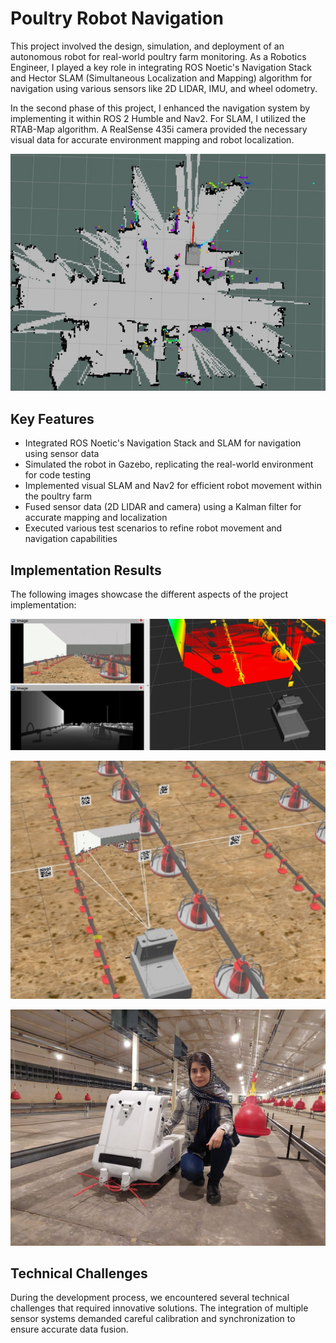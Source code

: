 # Poultry Robot Navigation

This project involved the design, simulation, and deployment of an autonomous robot for real-world poultry farm monitoring. As a Robotics Engineer, I played a key role in integrating ROS Noetic's Navigation Stack and Hector SLAM (Simultaneous Localization and Mapping) algorithm for navigation using various sensors like 2D LIDAR, IMU, and wheel odometry.

In the second phase of this project, I enhanced the navigation system by implementing it within ROS 2 Humble and Nav2. For SLAM, I utilized the RTAB-Map algorithm. A RealSense 435i camera provided the necessary visual data for accurate environment mapping and robot localization.

![Occupancy Grid Map](../images/poultry1.png)

## Key Features

- Integrated ROS Noetic's Navigation Stack and SLAM for navigation using sensor data
- Simulated the robot in Gazebo, replicating the real-world environment for code testing
- Implemented visual SLAM and Nav2 for efficient robot movement within the poultry farm
- Fused sensor data (2D LIDAR and camera) using a Kalman filter for accurate mapping and localization
- Executed various test scenarios to refine robot movement and navigation capabilities

## Implementation Results

The following images showcase the different aspects of the project implementation:

![Gazebo Simulation](../images/poultry2.png)

![Robot Model Visualization](../images/poultry5.png)

![Field Testing](../images/poultry3.jpg)

## Technical Challenges

During the development process, we encountered several technical challenges that required innovative solutions. The integration of multiple sensor systems demanded careful calibration and synchronization to ensure accurate data fusion.